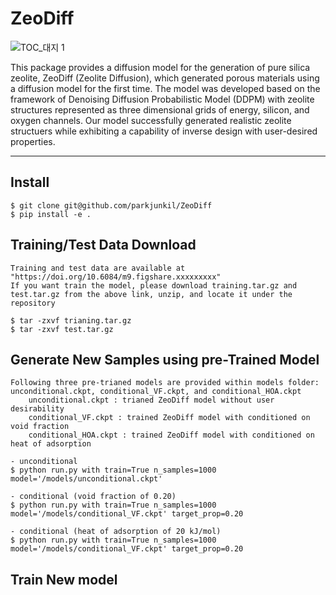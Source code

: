 # ZeoDiff

![TOC_대지 1](https://github.com/parkjunkil/ZeoDiff/assets/88761984/55831179-9b07-456c-ae6f-0692a7ad964c)

This package provides a diffusion model for the generation of pure silica zeolite, ZeoDiff (Zeolite Diffusion), which generated porous materials using a diffusion model for the first time. The model was developed based on the framework of Denoising Diffusion Probabilistic Model (DDPM) with zeolite structures represented as three dimensional grids of energy, silicon, and oxygen channels. Our model successfully generated realistic zeolite structuers while exhibiting a capability of inverse design with user-desired properties.


---

## Install
    $ git clone git@github.com/parkjunkil/ZeoDiff
    $ pip install -e .

## Training/Test Data Download
    Training and test data are available at "https://doi.org/10.6084/m9.figshare.xxxxxxxxx"
    If you want train the model, please download training.tar.gz and test.tar.gz from the above link, unzip, and locate it under the repository
    
    $ tar -zxvf trianing.tar.gz
    $ tar -zxvf test.tar.gz
    
## Generate New Samples using pre-Trained Model
    
    Following three pre-trianed models are provided within models folder: unconditional.ckpt, conditional_VF.ckpt, and conditional_HOA.ckpt
        unconditional.ckpt : trianed ZeoDiff model without user desirability
        conditional_VF.ckpt : trained ZeoDiff model with conditioned on void fraction
        conditional_HOA.ckpt : trained ZeoDiff model with conditioned on heat of adsorption

    - unconditional 
    $ python run.py with train=True n_samples=1000 model='/models/unconditional.ckpt'

    - conditional (void fraction of 0.20)
    $ python run.py with train=True n_samples=1000 model='/models/conditional_VF.ckpt' target_prop=0.20
    
    - conditional (heat of adsorption of 20 kJ/mol)
    $ python run.py with train=True n_samples=1000 model='/models/conditional_VF.ckpt' target_prop=0.20

## Train New model
    
